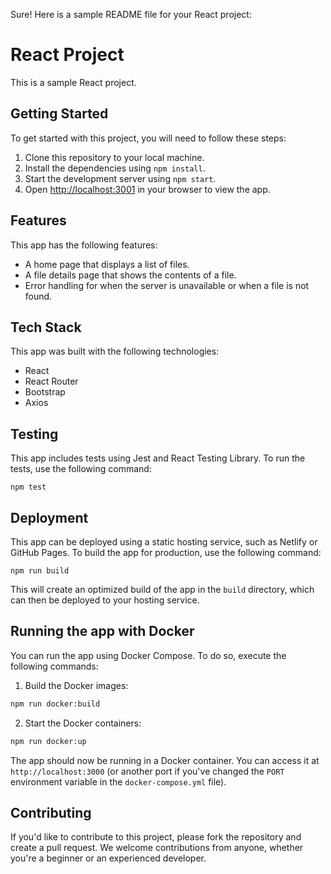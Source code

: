 Sure! Here is a sample README file for your React project:

# React Project

This is a sample React project.

## Getting Started

To get started with this project, you will need to follow these steps:

1. Clone this repository to your local machine.
2. Install the dependencies using `npm install`.
3. Start the development server using `npm start`.
4. Open [http://localhost:3001](http://localhost:3001) in your browser to view the app.

## Features

This app has the following features:

- A home page that displays a list of files.
- A file details page that shows the contents of a file.
- Error handling for when the server is unavailable or when a file is not found.

## Tech Stack

This app was built with the following technologies:

- React
- React Router
- Bootstrap
- Axios

## Testing

This app includes tests using Jest and React Testing Library. To run the tests, use the following command:

```
npm test
```

## Deployment

This app can be deployed using a static hosting service, such as Netlify or GitHub Pages. To build the app for production, use the following command:

```
npm run build
```

This will create an optimized build of the app in the `build` directory, which can then be deployed to your hosting service.

## Running the app with Docker

You can run the app using Docker Compose. To do so, execute the following commands:

1. Build the Docker images:

```bash
npm run docker:build
```

2. Start the Docker containers:

```bash
npm run docker:up
```

The app should now be running in a Docker container. You can access it at `http://localhost:3000` (or another port if you've changed the `PORT` environment variable in the `docker-compose.yml` file).

## Contributing

If you'd like to contribute to this project, please fork the repository and create a pull request. We welcome contributions from anyone, whether you're a beginner or an experienced developer.
